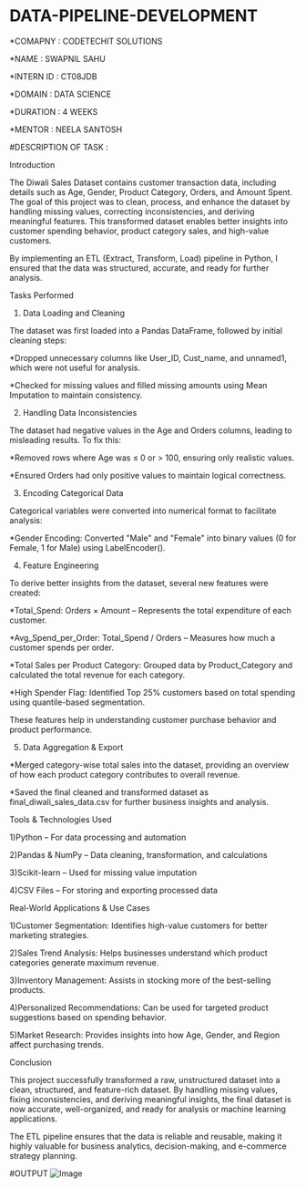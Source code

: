# DATA-PIPELINE-DEVELOPMENT

*COMAPNY : CODETECHIT SOLUTIONS

*NAME : SWAPNIL SAHU

*INTERN ID : CT08JDB

*DOMAIN : DATA SCIENCE

*DURATION : 4 WEEKS

*MENTOR : NEELA SANTOSH


#DESCRIPTION OF TASK :

Introduction

The Diwali Sales Dataset contains customer transaction data, including details such as Age, Gender, Product Category, Orders, and Amount Spent. The goal of this project was to clean, process, and enhance the dataset by handling missing values, correcting inconsistencies, and deriving meaningful features. This transformed dataset enables better insights into customer spending behavior, product category sales, and high-value customers.

By implementing an ETL (Extract, Transform, Load) pipeline in Python, I ensured that the data was structured, accurate, and ready for further analysis.

Tasks Performed

1. Data Loading and Cleaning
   
The dataset was first loaded into a Pandas DataFrame, followed by initial cleaning steps:

*Dropped unnecessary columns like User_ID, Cust_name, and unnamed1, which were not useful for analysis.

*Checked for missing values and filled missing amounts using Mean Imputation to maintain consistency.

2. Handling Data Inconsistencies
   
The dataset had negative values in the Age and Orders columns, leading to misleading results. To fix this:

*Removed rows where Age was ≤ 0 or > 100, ensuring only realistic values.

*Ensured Orders had only positive values to maintain logical correctness.

3. Encoding Categorical Data
   
Categorical variables were converted into numerical format to facilitate analysis:

*Gender Encoding: Converted "Male" and "Female" into binary values (0 for Female, 1 for Male) using LabelEncoder().

4. Feature Engineering
   
To derive better insights from the dataset, several new features were created:

*Total_Spend: Orders × Amount – Represents the total expenditure of each customer.

*Avg_Spend_per_Order: Total_Spend / Orders – Measures how much a customer spends per order.

*Total Sales per Product Category: Grouped data by Product_Category and calculated the total revenue for each category.

*High Spender Flag: Identified Top 25% customers based on total spending using quantile-based segmentation.

These features help in understanding customer purchase behavior and product performance.

5. Data Aggregation & Export
   
*Merged category-wise total sales into the dataset, providing an overview of how each product category contributes to overall revenue.

*Saved the final cleaned and transformed dataset as final_diwali_sales_data.csv for further business insights and analysis.

Tools & Technologies Used

1)Python – For data processing and automation

2)Pandas & NumPy – Data cleaning, transformation, and calculations

3)Scikit-learn – Used for missing value imputation

4)CSV Files – For storing and exporting processed data

Real-World Applications & Use Cases

1)Customer Segmentation: Identifies high-value customers for better marketing strategies.

2)Sales Trend Analysis: Helps businesses understand which product categories generate maximum revenue.

3)Inventory Management: Assists in stocking more of the best-selling products.

4)Personalized Recommendations: Can be used for targeted product suggestions based on spending behavior.

5)Market Research: Provides insights into how Age, Gender, and Region affect purchasing trends.

Conclusion

This project successfully transformed a raw, unstructured dataset into a clean, structured, and feature-rich dataset. By handling missing values, fixing inconsistencies, and deriving meaningful insights, the final dataset is now accurate, well-organized, and ready for analysis or machine learning applications.

The ETL pipeline ensures that the data is reliable and reusable, making it highly valuable for business analytics, decision-making, and e-commerce strategy planning. 

#OUTPUT
![Image](https://github.com/user-attachments/assets/b327c337-7bf2-429d-84d3-c045e1a8134e)

